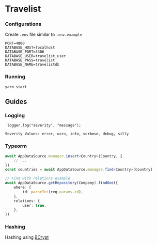 # Travelist

### Configurations

Create `.env` file similar to `.env.example`

```dotenv
PORT=4000
DATABASE_HOST=localhost
DATABASE_PORT=3306
DATABASE_USER=travelist_user
DATABASE_PASS=travelist
DATABASE_NAME=travelistdb
```

### Running

`yarn start`

## Guides

### Logging

` logger.log("severity", "message");`

```
Severity Values: error, warn, info, verbose, debug, silly
```

### Typeorm

```typescript
await AppDataSource.manager.insert<Country>(Country, {
	// ...
})
const countries = await AppDataSource.manager.find<Country>(Country)

// Find with relations example
await AppDataSource.getRepository(Company).findOne({
	where: {
		id: parseInt(req.params.id),
	},
	relations: {
		user: true,
	},
})
```

### Hashing

Hashing using [BCrypt](https://github.com/kelektiv/node.bcrypt.js)
